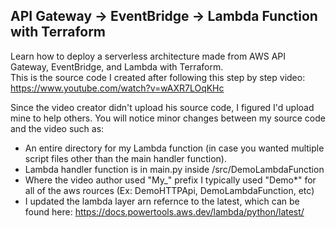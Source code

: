 ## API Gateway -> EventBridge -> Lambda Function with Terraform

Learn how to deploy a serverless architecture made from AWS API Gateway, EventBridge, and Lambda with Terraform.  
This is the source code I created after following this step by step video: https://www.youtube.com/watch?v=wAXR7LOqKHc

Since the video creator didn't upload his source code, I figured I'd upload mine to help others. You will notice minor changes between my source code and the video such as:
- An entire directory for my Lambda function (in case you wanted multiple script files other than the main handler function).
- Lambda handler function is in main.py inside /src/DemoLambdaFunction
- Where the video author used "My_" prefix I typically used "Demo*" for all of the aws rources (Ex: DemoHTTPApi, DemoLambdaFunction, etc)
- I updated the lambda layer arn refernce to the latest, which can be found here: https://docs.powertools.aws.dev/lambda/python/latest/


